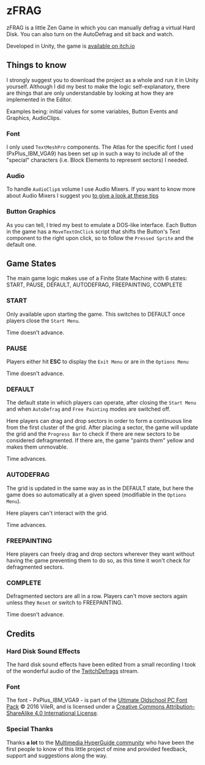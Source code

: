 # zFRAG
zFRAG is a little Zen Game in which you can manually defrag a virtual Hard Disk. You can also turn on the AutoDefrag and sit back and watch.

Developed in Unity, the game is [available on itch.io](https://losttraindude.itch.io/zfrag)

## Things to know

I strongly suggest you to download the project as a whole and run it in Unity yourself.
Although I did my best to make the logic self-explanatory, there are things that are only understandable by looking at how they are implemented in the Editor.

Examples being: initial values for some variables, Button Events and Graphics, AudioClips.

### Font
I only used `TextMeshPro` components.
The Atlas for the specific font I used (PxPlus_IBM_VGA9) has been set up in such a way to include all of the "special" characters (i.e. Block Elements to represent sectors) I needed.

### Audio
To handle `AudioClip`s volume I use Audio Mixers.
If you want to know more about Audio Mixers I suggest you [to give a look at these tips](https://johnleonardfrench.com/articles/10-unity-audio-tips-that-you-wont-find-in-the-tutorials/)

### Button Graphics
As you can tell, I tried my best to emulate a DOS-like interface. Each Button in the game has a `MoveTextOnClick` script that shifts the Button's Text component to the right upon click, so to follow the `Pressed Sprite` and the default one.

## Game States
The main game logic makes use of a Finite State Machine with 6 states: START, PAUSE, DEFAULT, AUTODEFRAG, FREEPAINTING, COMPLETE

### START
Only available upon starting the game. This switches to DEFAULT once players close the `Start Menu`.

Time doesn't advance.

### PAUSE
Players either hit **ESC** to display the `Exit Menu` or are in the `Options Menu`

Time doesn't advance.

### DEFAULT
The default state in which players can operate, after closing the `Start Menu` and when `AutoDefrag` and `Free Painting` modes are switched off.

Here players can drag and drop sectors in order to form a continuous line from the first cluster of the grid.
After placing a sector, the game will update the grid and the `Progress Bar` to check if there are new sectors to be considered defragmented.
If there are, the game "paints them" yellow and makes them unmovable.

Time advances.

### AUTODEFRAG
The grid is updated in the same way as in the DEFAULT state, but here the game does so automatically at a given speed (modifiable in the `Options Menu`).

Here players can't interact with the grid.

Time advances.

### FREEPAINTING
Here players can freely drag and drop sectors wherever they want without having the game preventing them to do so, as this time it won't check for defragmented sectors.

### COMPLETE
Defragmented sectors are all in a row. Players can't move sectors again unless they `Reset` or switch to FREEPAINTING.

Time doesn't advance.

## Credits

### Hard Disk Sound Effects
The hard disk sound effects have been edited from a small recording I took of the wonderful audio of the [TwitchDefrags](https://www.twitch.tv/twitchdefrags) stream.

### Font
The font - PxPlus_IBM_VGA9 - is part of the [Ultimate Oldschool PC Font Pack](https://int10h.org/oldschool-pc-fonts/) © 2016 VileR, and is licensed under a [Creative Commons Attribution-ShareAlike 4.0 International License](https://creativecommons.org/licenses/by-sa/4.0/).

### Special Thanks
Thanks **a lot** to the [Multimedia HyperGuide community](http://vga256.com/podcast/) who have been the first people to know of this little project of mine and provided feedback, support and suggestions along the way.

